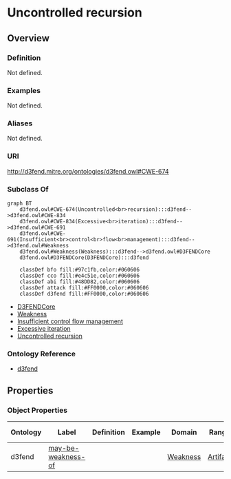 # Uncontrolled recursion

## Overview

### Definition
Not defined.

### Examples
Not defined.

### Aliases
Not defined.

### URI
http://d3fend.mitre.org/ontologies/d3fend.owl#CWE-674

### Subclass Of
```mermaid
graph BT
    d3fend.owl#CWE-674(Uncontrolled<br>recursion):::d3fend-->d3fend.owl#CWE-834
    d3fend.owl#CWE-834(Excessive<br>iteration):::d3fend-->d3fend.owl#CWE-691
    d3fend.owl#CWE-691(Insufficient<br>control<br>flow<br>management):::d3fend-->d3fend.owl#Weakness
    d3fend.owl#Weakness(Weakness):::d3fend-->d3fend.owl#D3FENDCore
    d3fend.owl#D3FENDCore(D3FENDCore):::d3fend
    
    classDef bfo fill:#97c1fb,color:#060606
    classDef cco fill:#e4c51e,color:#060606
    classDef abi fill:#48DD82,color:#060606
    classDef attack fill:#FF0000,color:#060606
    classDef d3fend fill:#FF0000,color:#060606
```

- [D3FENDCore](/docs/ontology/reference/model/D3FENDCore/D3FENDCore.md)
- [Weakness](/docs/ontology/reference/model/D3FENDCore/Weakness/Weakness.md)
- [Insufficient control flow management](/docs/ontology/reference/model/D3FENDCore/Weakness/Insufficient%20control%20flow%20management/Insufficient%20control%20flow%20management.md)
- [Excessive iteration](/docs/ontology/reference/model/D3FENDCore/Weakness/Insufficient%20control%20flow%20management/Excessive%20iteration/Excessive%20iteration.md)
- [Uncontrolled recursion](/docs/ontology/reference/model/D3FENDCore/Weakness/Insufficient%20control%20flow%20management/Excessive%20iteration/Uncontrolled%20recursion/Uncontrolled%20recursion.md)


### Ontology Reference
- [d3fend](http://d3fend.mitre.org/ontologies/d3fend.owl#)

## Properties
### Object Properties
| Ontology | Label | Definition | Example | Domain | Range | Inverse Of |
|----------|-------|------------|---------|--------|-------|------------|
| d3fend | [may-be-weakness-of](http://d3fend.mitre.org/ontologies/d3fend.owl#may-be-weakness-of) |  |  | [Weakness](/docs/ontology/reference/model/D3FENDCore/Weakness/Weakness.md) | [Artifact](/docs/ontology/reference/model/D3FENDCore/Artifact/Artifact.md) | [may-have-weakness](http://d3fend.mitre.org/ontologies/d3fend.owl#may-have-weakness) |

